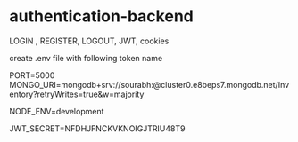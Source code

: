 # authentication-backend
LOGIN , REGISTER, LOGOUT, JWT, cookies

create .env file with following token name

PORT=5000
MONGO_URI=mongodb+srv://sourabh:<password>@cluster0.e8beps7.mongodb.net/Inventory?retryWrites=true&w=majority

NODE_ENV=development

JWT_SECRET=NFDHJFNCKVKNOIGJTRIU48T9

